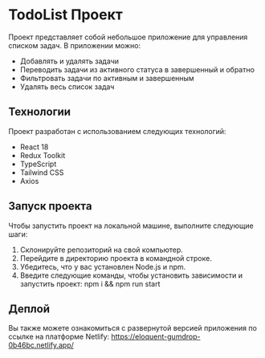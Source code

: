 # TodoList Проект

Проект представляет собой небольшое приложение для управления списком задач. В приложении можно:

- Добавлять и удалять задачи
- Переводить задачи из активного статуса в завершенный и обратно
- Фильтровать задачи по активным и завершенным
- Удалять весь список задач

## Технологии

Проект разработан с использованием следующих технологий:

- React 18
- Redux Toolkit
- TypeScript
- Tailwind CSS
- Axios

## Запуск проекта

Чтобы запустить проект на локальной машине, выполните следующие шаги:

1. Склонируйте репозиторий на свой компьютер.
2. Перейдите в директорию проекта в командной строке.
3. Убедитесь, что у вас установлен Node.js и npm.
4. Введите следующие команды, чтобы установить зависимости и запустить проект: npm i && npm run start

## Деплой

Вы также можете ознакомиться с развернутой версией приложения по ссылке на платформе Netlify:
https://eloquent-gumdrop-0b46bc.netlify.app/

